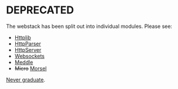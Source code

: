 # DEPRECATED

The webstack has been split out into individual modules.  Please see:

  - [Httplib](https://github.com/hackerschool/Httplib.jl)
  - [HttpParser](https://github.com/hackerschool/HttpParser.jl)
  - [HttpServer](https://github.com/hackerschool/HttpServer.jl)
  - [Websockets](https://github.com/hackerschool/Websockets.jl)
  - [Meddle](https://github.com/hackerschool/Meddle.jl)
  - ~~Micro~~ [Morsel](https://github.com/hackerschool/Morsel.jl)

[Never graduate][HS].


[HS]: https://www.hackerschool.com
